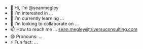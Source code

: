 - 👋 Hi, I’m @seanmegley
- 👀 I’m interested in ...
- 🌱 I’m currently learning ...
- 💞️ I’m looking to collaborate on ...
- 📫 How to reach me ... sean.megley@triversuconsulting.com
- 😄 Pronouns: ...
- ⚡ Fun fact: ...

<!---
seanmegley/seanmegley is a ✨ special ✨ repository because its `README.md` (this file) appears on your GitHub profile.
You can click the Preview link to take a look at your changes.
--->
